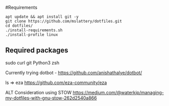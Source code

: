 #Requirements
```
apt update && apt install git -y
git clone https://github.com/mslattery/dotfiles.git
cd dotfiles/
./install-requirements.sh
./install-profile linux
```

## Required packages
sudo
curl
git
Python3
zsh

Currently trying dotbot - https://github.com/anishathalye/dotbot/

ls => eza
https://github.com/eza-community/eza


ALT Consideration using STOW
https://medium.com/@waterkip/managing-my-dotfiles-with-gnu-stow-262d2540a866
